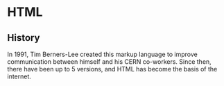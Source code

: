 # HTML

## History

In 1991, Tim Berners-Lee created this markup language to improve communication between himself and his CERN co-workers.
Since then, there have been up to 5 versions, and HTML has become the basis of the internet.

